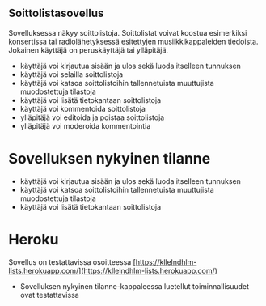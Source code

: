 ## Soittolistasovellus

Sovelluksessa näkyy soittolistoja. Soittolistat voivat koostua esimerkiksi konsertissa tai radiolähetyksessä esitettyjen musiikkikappaleiden tiedoista. Jokainen käyttäjä on peruskäyttäjä tai ylläpitäjä.

- käyttäjä voi kirjautua sisään ja ulos sekä luoda itselleen tunnuksen
- käyttäjä voi selailla soittolistoja
- käyttäjä voi katsoa soittolistoihin tallennetuista muuttujista muodostettuja tilastoja
- käyttäjä voi lisätä tietokantaan soittolistoja
- käyttäjä voi kommentoida soittolistoja
- ylläpitäjä voi editoida ja poistaa soittolistoja
- ylläpitäjä voi moderoida kommentointia

# Sovelluksen nykyinen tilanne

- käyttäjä voi kirjautua sisään ja ulos sekä luoda itselleen tunnuksen
- käyttäjä voi katsoa soittolistoihin tallennetuista muuttujista muodostettuja tilastoja
- käyttäjä voi lisätä tietokantaan soittolistoja

# Heroku

Sovellus on testattavissa osoitteessa [https://kllelndhlm-lists.herokuapp.com/](https://kllelndhlm-lists.herokuapp.com/)
- Sovelluksen nykyinen tilanne-kappaleessa luetellut toiminnallisuudet ovat testattavissa
